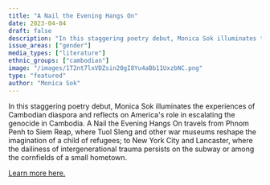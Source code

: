 ```yaml
---
title: "A Nail the Evening Hangs On"
date: 2023-04-04
draft: false
description: "In this staggering poetry debut, Monica Sok illuminates the experiences of Cambodian diaspora and reflects on America's role in escalating the genocide in Cambodia. A Nail the Evening Hangs On travels from Phnom Penh to Siem Reap, where Tuol Sleng and other war museums reshape the imagination of a child of refugees; to New York City and Lancaster, where the dailiness of intergenerational trauma persists on the subway or among the cornfields of a small hometown."
issue_areas: ["gender"]
media_types: ["literature"]
ethnic_groups: ["cambodian"]
image: "/images/1T2nt7lxVDZsin20gI8Yu4aBb11UxzbNC.png"
type: "featured"
author: "Monica Sok"
---
```


In this staggering poetry debut, Monica Sok illuminates the experiences of Cambodian diaspora and reflects on America's role in escalating the genocide in Cambodia. A Nail the Evening Hangs On travels from Phnom Penh to Siem Reap, where Tuol Sleng and other war museums reshape the imagination of a child of refugees; to New York City and Lancaster, where the dailiness of intergenerational trauma persists on the subway or among the cornfields of a small hometown.

[Learn more here.](https://www.coppercanyonpress.org/books/a-nail-the-evening-hangs-on-by-monica-sok/)
